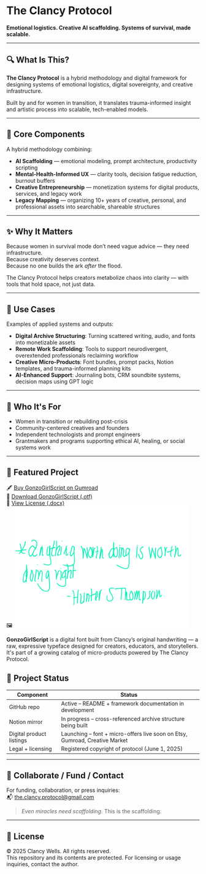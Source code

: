 # The Clancy Protocol

**Emotional logistics. Creative AI scaffolding. Systems of survival, made scalable.**

---

## 🔍 What Is This?

**The Clancy Protocol** is a hybrid methodology and digital framework for designing systems of emotional logistics, digital sovereignty, and creative infrastructure.

Built by and for women in transition, it translates trauma-informed insight and artistic process into scalable, tech-enabled models.

---

## 🧰 Core Components

A hybrid methodology combining:

- **AI Scaffolding** — emotional modeling, prompt architecture, productivity scripting
- **Mental-Health-Informed UX** — clarity tools, decision fatigue reduction, burnout buffers
- **Creative Entrepreneurship** — monetization systems for digital products, services, and legacy work
- **Legacy Mapping** — organizing 10+ years of creative, personal, and professional assets into searchable, shareable structures

---

## ✨ Why It Matters

Because women in survival mode don’t need vague advice — they need infrastructure.  
Because creativity deserves context.  
Because no one builds the ark *after* the flood.

The Clancy Protocol helps creators metabolize chaos into clarity — with tools that hold space, not just data.

---

## 🧪 Use Cases

Examples of applied systems and outputs:

- **Digital Archive Structuring**: Turning scattered writing, audio, and fonts into monetizable assets  
- **Remote Work Scaffolding**: Tools to support neurodivergent, overextended professionals reclaiming workflow  
- **Creative Micro-Products**: Font bundles, prompt packs, Notion templates, and trauma-informed planning kits  
- **AI-Enhanced Support**: Journaling bots, CRM soundbite systems, decision maps using GPT logic

---

## 👥 Who It's For

- Women in transition or rebuilding post-crisis  
- Community-centered creatives and founders  
- Independent technologists and prompt engineers  
- Grantmakers and programs supporting ethical AI, healing, or social systems work

---

## 💸 Featured Project

🖋️ [Buy GonzoGirlScript on Gumroad](https://clancyprotocol.gumroad.com/l/emedp)  
📂 [Download GonzoGirlScript (.otf)](./GonzoGirlScript_OriginalType.otf)  
📄 [View License (.docx)](./GonzoGirlScript_Font_License.docx)  
🖼️ ![Font Preview](./GonzoGirlScript_QuotePreview_Rotated.png)

**GonzoGirlScript** is a digital font built from Clancy’s original handwriting — a raw, expressive typeface designed for creators, educators, and storytellers. It's part of a growing catalog of micro-products powered by The Clancy Protocol.

## 📌 Project Status

| Component | Status |
|----------|--------|
| GitHub repo | Active – README + framework documentation in development |
| Notion mirror | In progress – cross-referenced archive structure being built |
| Digital product listings | Launching – font + micro-offers live soon on Etsy, Gumroad, Creative Market |
| Legal + licensing | Registered copyright of protocol (June 1, 2025) |

---

## 🤝 Collaborate / Fund / Contact

For funding, collaboration, or press inquiries:  
📬 [the.clancy.protocol@gmail.com](mailto:the.clancy.protocol@gmail.com)

> *Even miracles need scaffolding.* This is the scaffolding.

---

## 🪪 License

© 2025 Clancy Wells. All rights reserved.  
This repository and its contents are protected. For licensing or usage inquiries, contact the author.
